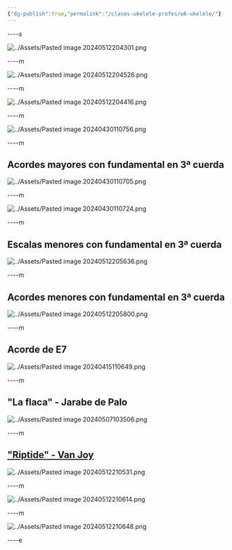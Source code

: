 ```yaml
---
{"dg-publish":true,"permalink":"/clases-ukelele-profes/w6-ukelele/"}
---
```



----s

![../Assets/Pasted image 20240512204301.png](/img/user/Assets/Pasted%20image%2020240512204301.png)

----m

![../Assets/Pasted image 20240512204526.png](/img/user/Assets/Pasted%20image%2020240512204526.png)

----m

![../Assets/Pasted image 20240512204416.png](/img/user/Assets/Pasted%20image%2020240512204416.png)

----m

![../Assets/Pasted image 20240430110756.png](/img/user/Assets/Pasted%20image%2020240430110756.png)

----m


## Acordes mayores con fundamental en 3ª cuerda

![../Assets/Pasted image 20240430110705.png](/img/user/Assets/Pasted%20image%2020240430110705.png)

----m

![../Assets/Pasted image 20240430110724.png](/img/user/Assets/Pasted%20image%2020240430110724.png)


----m

## Escalas menores con fundamental en 3ª cuerda

![../Assets/Pasted image 20240512205636.png](/img/user/Assets/Pasted%20image%2020240512205636.png)

----m

## Acordes menores con fundamental en 3ª cuerda

![../Assets/Pasted image 20240512205800.png](/img/user/Assets/Pasted%20image%2020240512205800.png)

----m

## Acorde de E7

![../Assets/Pasted image 20240415110649.png](/img/user/Assets/Pasted%20image%2020240415110649.png)


----m

## "La flaca" - Jarabe de Palo

![../Assets/Pasted image 20240507103506.png](/img/user/Assets/Pasted%20image%2020240507103506.png)

----m

## ["Riptide" - Van Joy](https://tabs.ultimate-guitar.com/tab/vance-joy/riptide-chords-1173278)

![../Assets/Pasted image 20240512210531.png](/img/user/Assets/Pasted%20image%2020240512210531.png)

----m

![../Assets/Pasted image 20240512210614.png](/img/user/Assets/Pasted%20image%2020240512210614.png)

----m

![../Assets/Pasted image 20240512210648.png](/img/user/Assets/Pasted%20image%2020240512210648.png)

----e